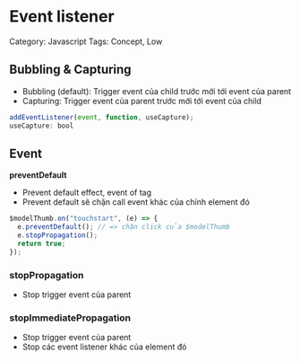 # Event listener

Category: Javascript
Tags: Concept, Low

## **Bubbling & Capturing**

- Bubbling (default): Trigger event của child trước mới tới event của parent
- Capturing: Trigger event của parent trước mới tới event của child

```jsx
addEventListener(event, function, useCapture);
useCapture: bool
```

## Event
****preventDefault****

- Prevent default effect, event of tag
- Prevent default sẽ chặn call event khác của chính element đó

```jsx
$modelThumb.on("touchstart", (e) => {
  e.preventDefault(); // => chặn click của $modelThumb
  e.stopPropagation();
  return true;
});
```

### ****stopPropagation****

- Stop trigger event của parent

### ****stopImmediatePropagation****

- Stop trigger event của parent
- Stop các event listener khác của element đó